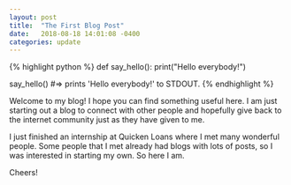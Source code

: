 ```yaml
---
layout: post
title:  "The First Blog Post"
date:   2018-08-18 14:01:08 -0400
categories: update
---
```

<!-- You’ll find this post in your `_posts` directory. Go ahead and edit it and re-build the site to see your changes. You can rebuild the site in many different ways, but the most common way is to run `jekyll serve`, which launches a web server and auto-regenerates your site when a file is updated.

To add new posts, simply add a file in the `_posts` directory that follows the convention `YYYY-MM-DD-name-of-post.ext` and includes the necessary front matter. Take a look at the source for this post to get an idea about how it works.

Jekyll also offers powerful support for code snippets: -->

{% highlight python %}
def say_hello():
    print("Hello everybody!")

say_hello()
#=> prints 'Hello everybody!' to STDOUT.
{% endhighlight %}

Welcome to my blog! I hope you can find something useful here. 
I am just starting out a blog to connect with other people
and hopefully give back to the internet community just
as they have given to me.

I just finished an internship at Quicken Loans where I met
many wonderful people. Some people that I met already
had blogs with lots of posts, so I was interested in starting my own.
So here I am.

Cheers!


<!-- Check out the [Jekyll docs][jekyll-docs] for more info on how to get the most out of Jekyll. File all bugs/feature requests at [Jekyll’s GitHub repo][jekyll-gh]. If you have questions, you can ask them on [Jekyll Talk][jekyll-talk].

[jekyll-docs]: https://jekyllrb.com/docs/home
[jekyll-gh]:   https://github.com/jekyll/jekyll
[jekyll-talk]: https://talk.jekyllrb.com/ -->
